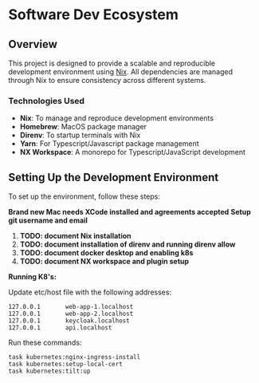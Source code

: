 # Software Dev Ecosystem

## Overview

This project is designed to provide a scalable and reproducible development environment using [Nix](https://nixos.org/). All dependencies are managed through Nix to ensure consistency across different systems.

### Technologies Used
- **Nix**: To manage and reproduce development environments
- **Homebrew**: MacOS package manager
- **Direnv**: To startup terminals with Nix
- **Yarn**: For Typescript/Javascript package management
- **NX Workspace**: A monorepo for Typescript/JavaScript development

## Setting Up the Development Environment

To set up the environment, follow these steps:

**Brand new Mac needs XCode installed and agreements accepted**
**Setup git username and email**

1. **TODO: document Nix installation**
2. **TODO: document installation of direnv and running direnv allow**
3. **TODO: document docker desktop and enabling k8s**
4. **TODO: document NX workspace and plugin setup**

**Running K8's:**

Update etc/host file with the following addresses:
```
127.0.0.1       web-app-1.localhost
127.0.0.1       web-app-2.localhost
127.0.0.1       keycloak.localhost
127.0.0.1       api.localhost
```

Run these commands:
```
task kubernetes:nginx-ingress-install
task kubernetes:setup-local-cert
task kubernetes:tilt:up
```